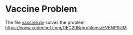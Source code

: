 # Vaccine Problem

The file [vaccine.py](even_pair_sum.py) solves the problem https://www.codechef.com/DEC20B/problems/EVENPSUM.